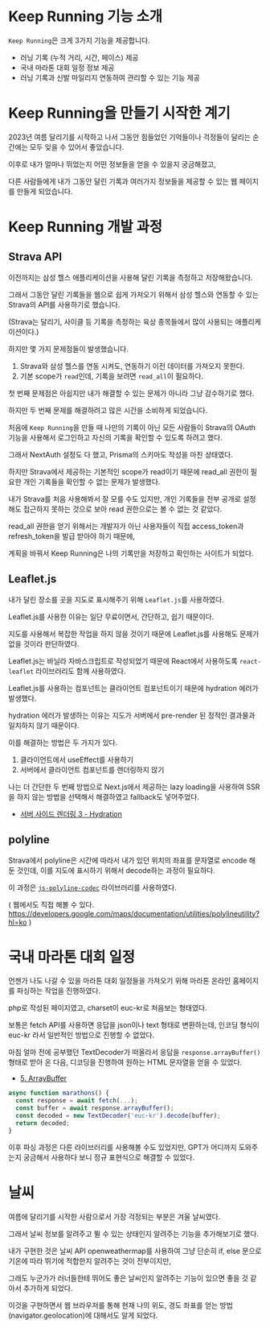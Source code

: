 # Keep Running 기능 소개

`Keep Running`은 크게 3가지 기능을 제공합니다.

- 러닝 기록 (누적 거리, 시간, 페이스) 제공
- 국내 마라톤 대회 일정 정보 제공
- 러닝 기록과 신발 마일리지 연동하여 관리할 수 있는 기능 제공

# Keep Running을 만들기 시작한 계기

2023년 여름 달리기를 시작하고 나서 그동안 힘들었던 기억들이나 걱정들이 달리는 순간에는 모두 잊을 수 있어서 좋았습니다.

이후로 내가 얼마나 뛰었는지 어떤 정보들을 얻을 수 있을지 궁금해졌고,

다른 사람들에게 내가 그동안 달린 기록과 여러가지 정보들을 제공할 수 있는 웹 페이지를 만들게 되었습니다.

# Keep Running 개발 과정

## Strava API

이전까지는 삼성 헬스 애플리케이션을 사용해 달린 기록을 측정하고 저장해왔습니다.

그래서 그동안 달린 기록들을 웹으로 쉽게 가져오기 위해서 삼성 헬스와 연동할 수 있는 Strava의 API를 사용하기로 했습니다.

(Strava는 달리기, 사이클 등 기록을 측정하는 육상 종목들에서 많이 사용되는 애플리케이션이다.)

하지만 몇 가지 문제점들이 발생했습니다.

1. Strava와 삼성 헬스를 연동 시켜도, 연동하기 이전 데이터를 가져오지 못한다.
2. 기본 scope가 `read`인데, 기록을 보려면 `read_all`이 필요하다.

첫 번째 문제점은 아쉽지만 내가 해결할 수 있는 문제가 아니라 그냥 감수하기로 했다.

하지만 두 번째 문제를 해결하려고 많은 시간을 소비하게 되었습니다.

처음에 `Keep Running`을 만들 때 나만의 기록이 아닌 모든 사람들이 Strava의 OAuth 기능을 사용해서 로그인하고 자신의 기록을 확인할 수 있도록 하려고 했다.

그래서 NextAuth 설정도 다 했고, Prisma의 스키마도 작성을 마친 상태였다.

하지만 Strava에서 제공하는 기본적인 scope가 read이기 때문에 read_all 권한이 필요한 개인 기록들을 확인할 수 없는 문제가 발생했다.

내가 Strava를 처음 사용해봐서 잘 모를 수도 있지만, 개인 기록들을 전부 공개로 설정해도 접근하지 못하는 것으로 보아 read 권한으로는 볼 수 없는 것 같았다.

read_all 권한을 얻기 위해서는 개발자가 아닌 사용자들이 직접 access_token과 refresh_token을 발급 받아야 하기 때문에,

계획을 바꿔서 Keep Running은 나의 기록만을 저장하고 확인하는 사이트가 되었다.

## Leaflet.js

내가 달린 장소를 곳을 지도로 표시해주기 위해 `Leaflet.js`를 사용하였다.

Leaflet.js를 사용한 이유는 일단 무료이면서, 간단하고, 쉽기 때문이다.

지도를 사용해서 복잡한 작업을 하지 않을 것이기 때문에 Leaflet.js를 사용해도 문제가 없을 것이라 판단하였다.

Leaflet.js는 바닐라 자바스크립트로 작성되었기 때문에 React에서 사용하도록 `react-leaflet` 라이브러리도 함께 사용하였다.

Leaflet.js를 사용하는 컴포넌트는 클라이언트 컴포넌트이기 때문에 hydration 에러가 발생했다.

hydration 에러가 발생하는 이유는 지도가 서버에서 pre-render 된 정적인 결과물과 일치하지 않기 때문이다.

이를 해결하는 방법은 두 가지가 있다.

1. 클라이언트에서 useEffect를 사용하기
2. 서버에서 클라이언트 컴포넌트를 렌더링하지 않기

나는 더 간단한 두 번째 방법으로 Next.js에서 제공하는 lazy loading을 사용하여 SSR을 하지 않는 방법을 선택해서 해결하였고 fallback도 넣어주었다.

- [서버 사이드 렌더링 3 - Hydration](https://github.com/wonkyum-kim/WebStudy/blob/main/frontend/React/%EC%84%9C%EB%B2%84%20%EC%82%AC%EC%9D%B4%EB%93%9C%20%EB%A0%8C%EB%8D%94%EB%A7%81/%EC%84%9C%EB%B2%84%20%EC%82%AC%EC%9D%B4%EB%93%9C%20%EB%A0%8C%EB%8D%94%EB%A7%81%203%20-%20Hydration.md)

## polyline

Strava에서 polyline은 시간에 따라서 내가 있던 위치의 좌표를 문자열로 encode 해둔 것인데, 이를 지도에 표시하기 위해서 decode하는 과정이 필요하다.

이 과정은 [`js-polyline-codec`](https://github.com/googlemaps/js-polyline-codec) 라이브러리를 사용하였다.

( 웹에서도 직접 해볼 수 있다. https://developers.google.com/maps/documentation/utilities/polylineutility?hl=ko )

# 국내 마라톤 대회 일정

언젠가 나도 나갈 수 있을 마라톤 대회 일정들을 가져오기 위해 마라톤 온라인 홈페이지를 파싱하는 작업을 진행하였다.

php로 작성된 페이지였고, charset이 euc-kr로 처음보는 형태였다.

보통은 fetch API를 사용하면 응답을 json이나 text 형태로 변환하는데, 인코딩 형식이 euc-kr 라서 일반적인 방법으로 진행할 수 없었다.

마침 얼마 전에 공부했던 TextDecoder가 떠올라서 응답을 `response.arrayBuffer()` 형태로 받아 온 다음, 디코딩을 진행하여 원하는 HTML 문자열을 얻을 수 있었다.

- [5. ArrayBuffer](https://github.com/wonkyum-kim/WebStudy/blob/main/frontend/JavaScript/5.%20ArrayBuffer.md#textdecoder)

```ts
async function marathons() {
  const response = await fetch(...);
  const buffer = await response.arrayBuffer();
  const decoded = new TextDecoder('euc-kr').decode(buffer);
  return decoded;
}
```

이후 파싱 과정은 다른 라이브러리를 사용해볼 수도 있었지만, GPT가 어디까지 도와주는지 궁금해서 사용하다 보니 정규 표현식으로 해결할 수 있었다.

# 날씨

여름에 달리기를 시작한 사람으로서 가장 걱정되는 부분은 겨울 날씨였다.

그래서 날씨 정보를 알려주고 뛸 수 있는 상태인지 알려주는 기능을 추가해보기로 했다.

내가 구현한 것은 날씨 API openweathermap를 사용하여 그냥 단순히 if, else 문으로 기온에 따라 뛰기에 적합한지 알려주는 것이 전부이지만,

그래도 누군가가 러너들한테 뛰어도 좋은 날씨인지 알려주는 기능이 있으면 좋을 것 같아서 추가하게 되었다.

이것을 구현하면서 웹 브라우저를 통해 현재 나의 위도, 경도 좌표를 얻는 방법(navigator.geolocation)에 대해서도 알게 되었다.
